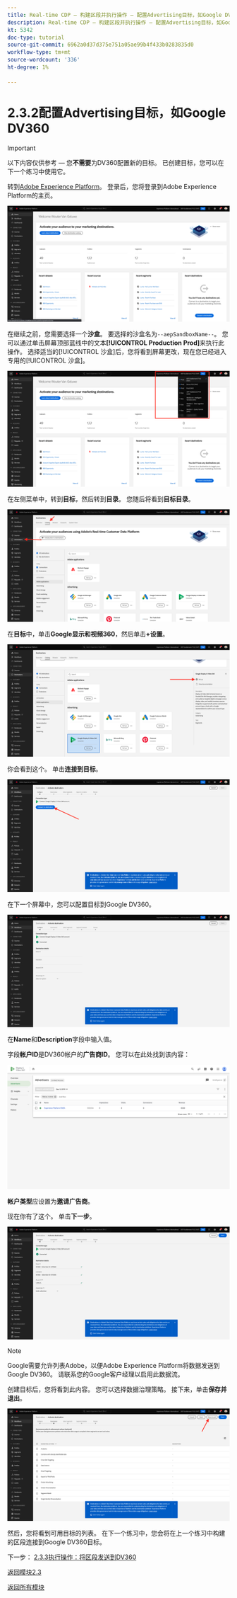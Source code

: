 ```yaml
---
title: Real-time CDP — 构建区段并执行操作 — 配置Advertising目标，如Google DV360
description: Real-time CDP — 构建区段并执行操作 — 配置Advertising目标，如Google DV360
kt: 5342
doc-type: tutorial
source-git-commit: 6962a0d37d375e751a05ae99b4f433b0283835d0
workflow-type: tm+mt
source-wordcount: '336'
ht-degree: 1%

---
```


# 2.3.2配置Advertising目标，如Google DV360

>[!IMPORTANT]
>
>以下内容仅供参考 — 您&#x200B;**不需要**&#x200B;为DV360配置新的目标。 已创建目标，您可以在下一个练习中使用它。

转到[Adobe Experience Platform](https://experience.adobe.com/platform)。 登录后，您将登录到Adobe Experience Platform的主页。

![数据获取](./../../../modules/datacollection/module1.2/images/home.png)

在继续之前，您需要选择一个&#x200B;**沙盒**。 要选择的沙盒名为``--aepSandboxName--``。 您可以通过单击屏幕顶部蓝线中的文本&#x200B;**[!UICONTROL Production Prod]**&#x200B;来执行此操作。 选择适当的[!UICONTROL 沙盒]后，您将看到屏幕更改，现在您已经进入专用的[!UICONTROL 沙盒]。

![数据获取](./../../../modules/datacollection/module1.2/images/sb1.png)

在左侧菜单中，转到&#x200B;**目标**，然后转到&#x200B;**目录**。 您随后将看到&#x200B;**目标目录**。

![RTCDP](./images/rtcdp.png)

在&#x200B;**目标**&#x200B;中，单击&#x200B;**Google显示和视频360**，然后单击&#x200B;**+设置**。

![RTCDP](./images/rtcdpgoogle.png)

你会看到这个。 单击&#x200B;**连接到目标**。

![RTCDP](./images/rtcdpgooglecreate1.png)

在下一个屏幕中，您可以配置目标到Google DV360。

![RTCDP](./images/rtcdpgooglecreatedest.png)

在&#x200B;**Name**&#x200B;和&#x200B;**Description**&#x200B;字段中输入值。

字段&#x200B;**帐户ID**&#x200B;是DV360帐户的&#x200B;**广告商ID**。 您可以在此处找到该内容：

![RTCDP](./images/rtcdpgoogledv360advid.png)

**帐户类型**&#x200B;应设置为&#x200B;**邀请广告商**。

现在你有了这个。 单击&#x200B;**下一步**。

![RTCDP](./images/rtcdpgoogldv360new.png)

>[!NOTE]
>
>Google需要允许列表Adobe，以便Adobe Experience Platform将数据发送到Google DV360。 请联系您的Google客户经理以启用此数据流。

创建目标后，您将看到此内容。 您可以选择数据治理策略。 接下来，单击&#x200B;**保存并退出**。

![RTCDP](./images/rtcdpcreatedest1.png)

然后，您将看到可用目标的列表。
在下一个练习中，您会将在上一个练习中构建的区段连接到Google DV360目标。

下一步： [2.3.3执行操作：将区段发送到DV360](./ex3.md)

[返回模块2.3](./real-time-cdp-build-a-segment-take-action.md)

[返回所有模块](../../../overview.md)
